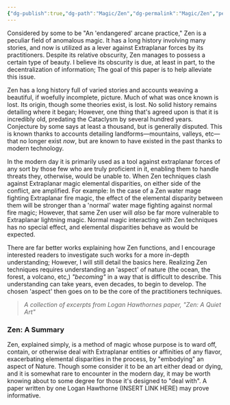 ```yaml
---
{"dg-publish":true,"dg-path":"Magic/Zen","dg-permalink":"Magic/Zen","permalink":"/Magic/Zen/","title":"Zen, A Quiet Art"}
---
```


Considered by some to be "An 'endangered' arcane practice," Zen is a peculiar field of anomalous magic. It has a long history involving many stories, and now is utilized as a lever against Extraplanar forces by its practitioners. 
Despite its relative obscurity, Zen manages to possess a certain type of beauty.
I believe its obscurity is due, at least in part, to the decentralization of information; 
The goal of this paper is to help alleviate this issue.

Zen has a long history full of varied stories and accounts weaving a beautiful, if woefully incomplete, picture. Much of what was once known is lost. 
Its origin, though some theories exist, is lost. No solid history remains detailing where it began; However, one thing that's agreed upon is that it is incredibly old, predating the Cataclysm by several hundred years. Conjecture by some says at least a thousand, but is generally disputed. 
This is known thanks to accounts detailing landforms—mountains, valleys, etc—that no longer exist *now*, but are known to have existed in the past thanks to modern technology. 

In the modern day it is primarily used as a tool against extraplanar forces of any sort by those few who are truly proficient in it, enabling them to handle threats they, otherwise, would be unable to. When Zen techniques clash against Extraplanar magic elemental disparities, on either side of the conflict, are amplified. For example: 
In the case of a Zen water mage fighting Extraplanar fire magic, the effect of the elemental disparity between them will be stronger than a 'normal' water mage fighting against normal fire magic;
However, that same Zen user will *also* be far more vulnerable to Extraplanar lightning magic. Normal magic interacting with Zen techniques has no special effect, and elemental disparities behave as would be expected.

There are far better works explaining how Zen functions, and I encourage interested readers to investigate such works for a more in-depth understanding; However, I will still detail the basics here.
Realizing Zen techniques requires understanding an 'aspect' of nature (the ocean, the forest, a volcano, etc,) *"becoming"* in a way that is difficult to describe. This understanding can take years, even decades, to begin to develop. The chosen 'aspect' then goes on to be the core of the practitioners techniques.


> *A collection of excerpts from Logan Hawthornes paper, "Zen: A Quiet Art"*


### Zen: A Summary

Zen, explained simply, is a method of magic whose purpose is to ward off, contain, or otherwise deal with Extraplanar entities or affinities of any flavor, exacerbating elemental disparities in the process, by "embodying" an aspect of Nature. Though some consider it to be an art either dead or dying, and it is somewhat rare to encounter in the modern day, it may be worth knowing about to some degree for those it's designed to "deal with". A paper written by one Logan Hawthorne (INSERT LINK HERE) may prove informative. 